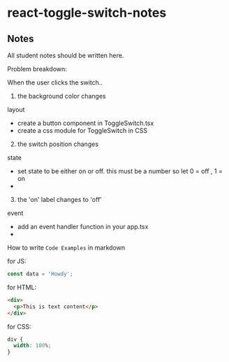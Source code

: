 # react-toggle-switch-notes

## Notes

All student notes should be written here.

Problem breakdown:

When the user clicks the switch..

1. the background color changes

layout

- create a button component in ToggleSwitch.tsx
- create a css module for ToggleSwitch in CSS

2. the switch position changes

state

- set state to be either on or off. this must be a number so let 0 = off , 1 = on
-

3. the 'on' label changes to 'off'

event

- add an event handler function in your app.tsx
-

How to write `Code Examples` in markdown

for JS:

```javascript
const data = 'Howdy';
```

for HTML:

```html
<div>
  <p>This is text content</p>
</div>
```

for CSS:

```css
div {
  width: 100%;
}
```
